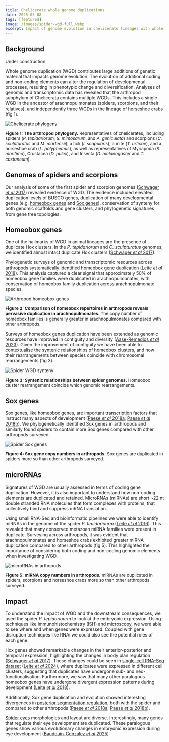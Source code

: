 ```yaml
---
title: Chelicerate whole genome duplications
date: 2025-05-08
tags: [featured]
image: /images/spider-wgd-full.webp
excerpt: Impact of genome evolution in chelicerate lineages with whole genome duplication
---
```


## Background

Under construction

Whole genome duplication (WGD) contributes large additions of genetic material that impacts genome evolution. The evolution of additional coding and non-coding elements can alter the regulation of developmental processes, resulting in phenotypic change and diversification. Analyses of genomic and transcriptomic data has revealed that the arthropod subphylum of Chelicerata contains multiple WGDs. This includes a single WGD in the ancestor of arachnopulmonates (spiders, scorpions, and their relatives), and independently three WGDs in the lineage of horseshoe crabs (fig 1).

![Chelicerate phylogeny](/images/chelicerate-phy.webp)
<p style="text-align:left; font-size: 0.85rem; line-height: 1.2;"><b>Figure 1: The arthropod phylogeny.</b> Representatives of chelicerates, including spiders (<i>P. tepidariorum</i>, <i>S. mimosarum</i>, and <i>A. geniculata</i>) and scorpions (<i>C. sculpturatus</i> and <i>M. martensii</i>), a tick (<i>I. scapularis</i>), a mite (<i>T. urticae</i>), and a horseshoe crab (<i>L. polyphemus</i>), as well as representatives of Myriapoda (<i>S. maritima</i>), Crustacea (<i>D. pulex</i>), and Insecta (<i>D. melanogaster</i> and <i>T. castaneum</i>).</p>

## Genomes of spiders and scorpions
Our analysis of some of the first spider and scorpion genomes (<a href="https://bmcbiol.biomedcentral.com/articles/10.1186/s12915-017-0399-x" target="_blank" rel="noopener noreferrer">Schwager <i>et al</i> 2017</a>) revealed evidence of WGD. The evidence included elevated duplication levels of BUSCO genes, duplication of many developmental genes (e.g. [homeobox genes](/spider-wgd#homeobox-genes) and [Sox genes](/spider-wgd#sox-genes)), conservation of synteny for both genomic scaffolds and gene clusters, and phylogenetic signatures from gene tree topologies.

## Homeobox genes
One of the hallmarks of WGD in animal lineages are the presence of duplicate Hox clusters. In the <i>P. tepidariorum</i> and <i>C. sculpturatus</i> genomes, we identified almost intact duplicate Hox clusters (<a href="https://bmcbiol.biomedcentral.com/articles/10.1186/s12915-017-0399-x" target="_blank" rel="noopener noreferrer">Schwager <i>et al</i> 2017</a>).

Phylogenetic surveys of genomic and transcriptomic resources across arthropods systematically identified homeobox gene duplication (<a href="https://academic.oup.com/mbe/article/35/9/2240/5040134" target="_blank" rel="noopener noreferrer">Leite  <i>et al</i> 2018</a>). This analysis captured a clear signal that approximately 50% of homeobox gene families were duplicated in arachnopulmonates, with conservation of homeobox family duplication across arachnopulmonate species.

![Arthropod homeobox genes](/images/spider-homeobox.webp)
<p style="text-align:left; font-size: 0.85rem; line-height: 1.2;"><b>Figure 2: Comparison of homeobox repertoires in arthropods reveals pervasive duplication in arachnopulmonates.</b> The copy number of homeobox families is generally greater in arachnopulmonates compared with other arthropods.</p>

Surveys of homeobox genes duplication have been extended as genomic resources have improved in contiguity and diversity (<a href="https://academic.oup.com/mbe/article/40/12/msad239/7341927" target="_blank" rel="noopener noreferrer">Aase-Remedios <i>et al</i> 2023</a>). Given the improvement of contiguity we have been able to contextualise the syntenic relationships of homeobox clusters, and how their rearrangements between species coincide with chromosomal rearrangements (fig 3).

![Spider WGD synteny](/images/spider-wgd-full.webp)
<p style="text-align:left; font-size: 0.85rem; line-height: 1.2;"><b>Figure 3: Syntenic relationships between spider genomes.</b> Homeobox cluster rearrangement coincide which genomic rearrangements.</p>

## Sox genes
Sox genes, like homeobox genes, are important transcription factors that instruct many aspects of development (<a href="https://elifesciences.org/articles/37567" target="_blank" rel="noopener noreferrer">Paese <i>et al</i> 2018a</a>; <a href="https://bmcecolevol.biomedcentral.com/articles/10.1186/s12862-018-1337-4" target="_blank" rel="noopener noreferrer">Paese <i>et al</i> 2018b</a>). We phylogenetically identified Sox genes in arthropods and similarly found spiders to contain more Sox genes compared with other arthropods surveyed.

![Spider Sox genes](/images/spider-sox.webp)
<p style="text-align:left; font-size: 0.85rem; line-height: 1.2;"><b>Figure 4: Sox gene copy numbers in arthropods.</b> Sox genes are duplicated in spiders more so than other arthropods surveyed.</p>

## microRNAs
Signatures of WGD are usually assessed in terms of coding gene duplication. However, it is also important to understand how non-coding elements are duplicated and retained. MicroRNAs (miRNAs) are short ~22 nt double stranded RNA molecules that form complexes with proteins, that collectively bind and suppress mRNA translation.

Using small RNA-Seq and bioinformatic pipelines we were able to identify miRNAs in the genome of the spider <i>P. tepidariourm</i> (<a href="https://academic.oup.com/gbe/article/8/7/2133/2466064" target="_blank" rel="noopener noreferrer">Leite <i>et al</i> 2016</a>). This revealed that many conserved metazoan miRNA families were present in duplicate. Surveying across arthropods, it was evident that arachnopulmonates and horseshoe crabs exhibited greater miRNA duplication compared to other arthropods (fig 5). This highlighted the importance of considering both coding and non-coding genomic elements when investigating WGD.

![microRNAs in arthopods](/images/spider-mirna.webp)
<p style="text-align:left; font-size: 0.85rem; line-height: 1.2;"><b>Figure 5: miRNA copy numbers in arthropods.</b> miRNAs are duplicated in spiders, scorpions and horseshoe crabs more so than other arthropods surveyed.</p>

## Impact
To understand the impact of WGD and the downstream consequences, we used the spider <i>P. tepidariourm</i> to look at the embryonic expression. Using techniques like immunohistochemistry (ISH) and microscopy, we were able to see where and when genes were expressed. Coupled with gene disruption techniques like RNAi we could also see the potential roles of each gene.

Hox genes showed remarkable changes in their anterior-posterior and temporal expression, highlighting the changes in body plan regulation (<a href="https://bmcbiol.biomedcentral.com/articles/10.1186/s12915-017-0399-x" target="_blank" rel="noopener noreferrer">Schwager <i>et al</i> 2017</a>). These changes could be seen in [single-cell RNA-Seq dataset](/spider-single-cell) (<a href="https://evodevojournal.biomedcentral.com/articles/10.1186/s13227-024-00224-4" target="_blank" rel="noopener noreferrer">Leite <i>et al</i> 2024</a>), where duplicates were expressed in different cell clusters, suggesting that duplicates have undergone sub- and neo- functionalisation. Furthermore, we saw that many other paralogous homeobox genes have undergone divergent expression patterns during development (<a href="https://academic.oup.com/mbe/article/35/9/2240/5040134" target="_blank" rel="noopener noreferrer">Leite  <i>et al</i> 2018</a>).

Additionally, Sox gene duplication and evolution showed interesting divergences in [posterior segmentation regulation](/spider-segmentation), both with the spider and compared to other arthropods (<a href="https://elifesciences.org/articles/37567" target="_blank" rel="noopener noreferrer">Paese <i>et al</i> 2018a</a>; <a href="https://bmcecolevol.biomedcentral.com/articles/10.1186/s12862-018-1337-4" target="_blank" rel="noopener noreferrer">Paese <i>et al</i> 2018b</a>).

[Spider eyes](/spider-eyes) morphologies and layout are diverse. Interestingly, many genes that regulate their eye development are duplicated. These paralogous genes show various evolutionary changes in embryonic expression during eye development (<a href="https://royalsocietypublishing.org/doi/10.1098/rspb.2024.2069" target="_blank" rel="noopener noreferrer">Baudouin-Gonzalez <i>et al</i> 2025</a>)

